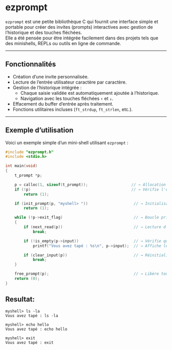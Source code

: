 # ezprompt

`ezprompt` est une petite bibliothèque C qui fournit une interface simple et portable pour créer des invites (prompts) interactives avec gestion de l’historique et des touches fléchées.  
Elle a été pensée pour être intégrée facilement dans des projets tels que des minishells, REPLs ou outils en ligne de commande.

---

## Fonctionnalités

- Création d’une invite personnalisée.
- Lecture de l’entrée utilisateur caractère par caractère.
- Gestion de l’historique intégrée :
  - Chaque saisie validée est automatiquement ajoutée à l’historique.
  - Navigation avec les touches fléchées `↑` et `↓`.
- Effacement du buffer d’entrée après traitement.
- Fonctions utilitaires incluses (`ft_strdup`, `ft_strlen`, etc.).

---

## Exemple d’utilisation

Voici un exemple simple d’un mini-shell utilisant `ezprompt` :

```c
#include "ezprompt.h"
#include <stdio.h>

int main(void)
{
    t_prompt *p;

    p = calloc(1, sizeof(t_prompt));                   // → Allocation de la structure t_prompt
    if (!p)                                            // → Vérifie l'échec de l'allocation
        return (1);

    if (init_prompt(p, "myshell> "))                    // → Initialisation du prompt avec "myshell> "
        return (1);

    while (!p->exit_flag)                               // → Boucle principale (tourne tant que pas de sortie)
    {
        if (next_read(p))                               // → Lecture d'une ligne utilisateur (avec gestion des touches)
            break;

        if (!is_empty(p->input))                        // → Vérifie que l'entrée n'est pas vide
            printf("Vous avez tapé : %s\n", p->input);  // → Affiche le texte saisi

        if (clear_input(p))                             // → Réinitialise l'entrée pour la prochaine saisie
            break;
    }

    free_prompt(p);                                     // → Libère toute la mémoire utilisée
    return (0);
}

```
## Resultat:
```
myshell> ls -la
Vous avez tapé : ls -la

myshell> echo hello
Vous avez tapé : echo hello

myshell> exit
Vous avez tapé : exit
```
